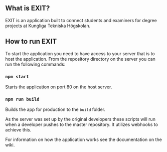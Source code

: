 ## What is EXIT?

EXIT is an application built to connect students and examiners for degree projects at Kungliga Tekniska Högskolan.  

## How to run EXIT

To start the application you need to have access to your server that is to host the application. From the repository directory on the server you can run the following commands:

### `npm start`

Starts the application on port 80 on the host server. <br />

### `npm run build`

Builds the app for production to the `build` folder.<br />

As the server was set up by the original developers these scripts will run when a developer pushes to the master repository. It utilizes webhooks to achieve this. 

For information on how the application works see the documentation on the wiki. 
